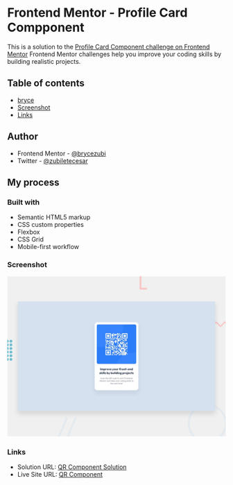 # Frontend Mentor - Profile Card Compponent
This is a solution to the [Profile Card Component challenge on Frontend Mentor](https://www.frontendmentor.io/challenges/profile-card-component-cfArpWshJ/hub)
Frontend Mentor challenges help you improve your coding skills by building realistic projects. 

## Table of contents
- [bryce](#author)
- [Screenshot](#screenshot)
- [Links](#links)

## Author
- Frontend Mentor - [@brycezubi](https://www.frontendmentor.io/profile/brycezubi)
- Twitter - [@zubiletecesar](https://twitter.com/home)

## My process

### Built with

- Semantic HTML5 markup
- CSS custom properties
- Flexbox
- CSS Grid
- Mobile-first workflow

### Screenshot

![Design preview for the Profile Card Component coding challenge](https://github.com/Orisabiyi/qr-component-code/blob/main/design/desktop-preview.jpg)

### Links

- Solution URL: [QR Component Solution](https://www.frontendmentor.io/challenges/profile-card-component-cfArpWshJ/hub)
- Live Site URL: [QR Component](https://brycezubi.github.io/Profile-card-component/)
